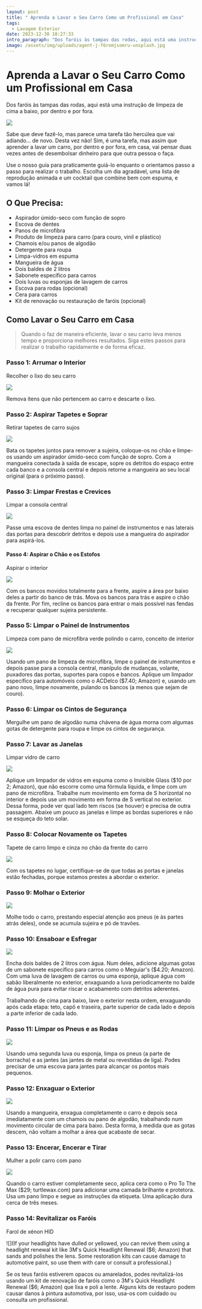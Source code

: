 ```yaml
---
layout: post
title: " Aprenda a Lavar o Seu Carro Como um Profissional em Casa"
tags:
  - Lavagem Exterior
date: 2023-12-30 18:27:33
intro_paragraph: "Dos faróis às tampas das rodas, aqui está uma instrução de limpeza de cima a baixo, por dentro e por fora."
image: /assets/img/uploads/agent-j-f6romjsomru-unsplash.jpg
---
```

# Aprenda a Lavar o Seu Carro Como um Profissional em Casa

Dos faróis às tampas das rodas, aqui está uma instrução de limpeza de cima a baixo, por dentro e por fora.

![](https://www.realsimple.com/thmb/z39pSX8kkxLZwP88wsrkkWNNIc4=/750x0/filters:no_upscale():max_bytes(150000):strip_icc():format(webp)/soapy-car-mirror_0-0b2c86804c564d0d92fb532320036189.jpg)

Sabe que deve fazê-lo, mas parece uma tarefa tão hercúlea que vai adiando... de novo. Desta vez não! Sim, é uma tarefa, mas assim que aprender a lavar um carro, por dentro e por fora, em casa, vai pensar duas vezes antes de desembolsar dinheiro para que outra pessoa o faça.



Use o nosso guia para praticamente guiá-lo enquanto o orientamos passo a passo para realizar o trabalho. Escolha um dia agradável, uma lista de reprodução animada e um cocktail que combine bem com espuma, e vamos lá!

## O Que Precisa:

* Aspirador úmido-seco com função de sopro
* Escova de dentes
* Panos de microfibra
* Produto de limpeza para carro (para couro, vinil e plástico)
* Chamois e/ou panos de algodão
* Detergente para roupa
* Limpa-vidros em espuma
* Mangueira de água
* Dois baldes de 2 litros
* Sabonete específico para carros
* Dois luvas ou esponjas de lavagem de carros
* Escova para rodas (opcional)
* Cera para carros
* Kit de renovação ou restauração de faróis (opcional)

## Como Lavar o Seu Carro em Casa

> Quando o faz de maneira eficiente, lavar o seu carro leva menos tempo e proporciona melhores resultados. Siga estes passos para realizar o trabalho rapidamente e de forma eficaz.

### Passo 1: Arrumar o Interior

Recolher o lixo do seu carro

![](https://www.realsimple.com/thmb/yHe1Fog8H3e_dC0ISx17enxc338=/750x0/filters:no_upscale():max_bytes(150000):strip_icc():format(webp)/how-to-clean-car-interior-4775265-02-fcad4547a63846db91dca6a8ce45e940.jpg)

Remova itens que não pertencem ao carro e descarte o lixo.



### Passo 2: Aspirar Tapetes e Soprar

Retirar tapetes de carro sujos

![](https://www.realsimple.com/thmb/Qg3FwU1LKdFRYjUDIDlaL9PBPmE=/750x0/filters:no_upscale():max_bytes(150000):strip_icc():format(webp)/how-to-clean-car-interior-4775265-03-b84276777869403fada945a028bd6464.jpg)

Bata os tapetes juntos para remover a sujeira, coloque-os no chão e limpe-os usando um aspirador úmido-seco com função de sopro. Com a mangueira conectada à saída de escape, sopre os detritos do espaço entre cada banco e a consola central e depois retorne a mangueira ao seu local original (para o próximo passo).



### Passo 3: Limpar Frestas e Crevices

Limpar a consola central

![](https://www.realsimple.com/thmb/4fVpO6vJ2BPZGxMs4W4_BuTzGeU=/750x0/filters:no_upscale():max_bytes(150000):strip_icc():format(webp)/how-to-clean-car-interior-4775265-05-75df57192f934d70b682febdce167baf.jpg)

Passe uma escova de dentes limpa no painel de instrumentos e nas laterais das portas para descobrir detritos e depois use a mangueira do aspirador para aspirá-los.



#### Passo 4: Aspirar o Chão e os Estofos

Aspirar o interior

![](https://www.realsimple.com/thmb/P41eeRzHuTnawtdZfQnPVC-RltI=/750x0/filters:no_upscale():max_bytes(150000):strip_icc():format(webp)/how-to-clean-car-interior-4775265-10-3ae26ac90ed1419dab07ea0b9ec06e8a.jpg)

Com os bancos movidos totalmente para a frente, aspire a área por baixo deles a partir do banco de trás. Mova os bancos para trás e aspire o chão da frente. Por fim, recline os bancos para entrar o mais possível nas fendas e recuperar qualquer sujeira persistente.



### Passo 5: Limpar o Painel de Instrumentos

Limpeza com pano de microfibra verde polindo o carro, conceito de interior

![](https://www.realsimple.com/thmb/OHxLXOv3srUgR9EfxQk02Ad8tgo=/750x0/filters:no_upscale():max_bytes(150000):strip_icc():format(webp)/__opt__aboutcom__coeus__resources__content_migration__mnn__images__2018__06__cleaning-car-with-cloth-76910b2f97f94cd88ba6d9d07279af19.jpg)

Usando um pano de limpeza de microfibra, limpe o painel de instrumentos e depois passe para a consola central, manípulo de mudanças, volante, puxadores das portas, suportes para copos e bancos. Aplique um limpador específico para automóveis como o ACDelco ($7.40; Amazon) e, usando um pano novo, limpe novamente, pulando os bancos (a menos que sejam de couro).



### Passo 6: Limpar os Cintos de Segurança

Mergulhe um pano de algodão numa chávena de água morna com algumas gotas de detergente para roupa e limpe os cintos de segurança.



### Passo 7: Lavar as Janelas

Limpar vidro de carro

![](https://www.realsimple.com/thmb/gTSOS4BWiGo0ki7z_I1d3XoGyeQ=/750x0/filters:no_upscale():max_bytes(150000):strip_icc():format(webp)/141118-F-PB513-061-5c86bcfac9e77c0001422f9b.JPG)

Aplique um limpador de vidros em espuma como o Invisible Glass ($10 por 2; Amazon), que não escorre como uma fórmula líquida, e limpe com um pano de microfibra. Trabalhe num movimento em forma de S horizontal no interior e depois use um movimento em forma de S vertical no exterior. Dessa forma, pode ver qual lado tem riscos (se houver) e precisa de outra passagem. Abaixe um pouco as janelas e limpe as bordas superiores e não se esqueça do teto solar.



### Passo 8: Colocar Novamente os Tapetes

Tapete de carro limpo e cinza no chão da frente do carro

![](https://www.realsimple.com/thmb/62ycB1xnflsecxnd9t-1qftCcLc=/750x0/filters:no_upscale():max_bytes(150000):strip_icc():format(webp)/how-to-clean-car-mats-4177783-Hero-698d33e696d042b1838b3f40522f9f6e.jpg)

Com os tapetes no lugar, certifique-se de que todas as portas e janelas estão fechadas, porque estamos prestes a abordar o exterior.



### Passo 9: Molhar o Exterior

![](https://www.realsimple.com/thmb/TeT67kl5Qb51IcCQlPWq0QL1GEk=/750x0/filters:no_upscale():max_bytes(150000):strip_icc():format(webp)/washing-mustang-rinsing-top-56a68f815f9b58b7d0e38e9a.jpg)

Molhe todo o carro, prestando especial atenção aos pneus (e às partes atrás deles), onde se acumula sujeira e pó de travões.



### Passo 10: Ensaboar e Esfregar

![](https://www.realsimple.com/thmb/SwnhivdTtTBqO-wNx4wk0exldAg=/750x0/filters:no_upscale():max_bytes(150000):strip_icc():format(webp)/washing-mustang-washing-sid-56a68f813df78cf7728efde0.jpg)

Encha dois baldes de 2 litros com água. Num deles, adicione algumas gotas de um sabonete específico para carros como o Meguiar's ($4.20; Amazon). Com uma luva de lavagem de carros ou uma esponja, aplique água com sabão liberalmente no exterior, enxaguando a luva periodicamente no balde de água pura para evitar riscar o acabamento com detritos aderentes.



Trabalhando de cima para baixo, lave o exterior nesta ordem, enxaguando após cada etapa: teto, capô e traseira, parte superior de cada lado e depois a parte inferior de cada lado.



### Passo 11: Limpar os Pneus e as Rodas

![](https://www.realsimple.com/thmb/V7zjXzVglup-C4G5siNe4dBXuAU=/750x0/filters:no_upscale():max_bytes(150000):strip_icc():format(webp)/washing-mustang-clean-wheel-56a68f805f9b58b7d0e38e91.jpg)

Usando uma segunda luva ou esponja, limpa os pneus (a parte de borracha) e as jantes (as jantes de metal ou revestidas de liga). Podes precisar de uma escova para jantes para alcançar os pontos mais pequenos.



### Passo 12: Enxaguar o Exterior

![](https://www.realsimple.com/thmb/5X31ilDYZVgJKYt3JoMjjAU-inQ=/750x0/filters:no_upscale():max_bytes(150000):strip_icc():format(webp)/washing-mustang-wetting-car-56a68f823df78cf7728efde6.jpg)

Usando a mangueira, enxagua completamente o carro e depois seca imediatamente com um chamois ou pano de algodão, trabalhando num movimento circular de cima para baixo. Desta forma, à medida que as gotas descem, não voltam a molhar a área que acabaste de secar.



### Passo 13: Encerar, Encerar e Tirar

Mulher a polir carro com pano

![](https://www.realsimple.com/thmb/Cnf32gsXEKFoDukS7cG9y89zjUA=/750x0/filters:no_upscale():max_bytes(150000):strip_icc():format(webp)/woman-waxing-car-b10b22bb447344249960abebdd6ed056.jpg)

Quando o carro estiver completamente seco, aplica cera como o Pro To The Max ($29; turtlewax.com) para adicionar uma camada brilhante e protetora. Usa um pano limpo e segue as instruções da etiqueta. Uma aplicação dura cerca de três meses.



### Passo 14: Revitalizar os Faróis

Farol de xénon HID

![](If your headlights have dulled or yellowed, you can revive them using a headlight renewal kit like 3M's Quick Headlight Renewal ($6; Amazon) that sands and polishes the lens. Some restoration kits can cause damage to automotive paint, so use them with care or consult a professional.)

Se os teus faróis estiverem opacos ou amarelados, podes revitalizá-los usando um kit de renovação de faróis como o 3M's Quick Headlight Renewal ($6; Amazon) que lixa e poli a lente. Alguns kits de restauro podem causar danos à pintura automotiva, por isso, usa-os com cuidado ou consulta um profissional.